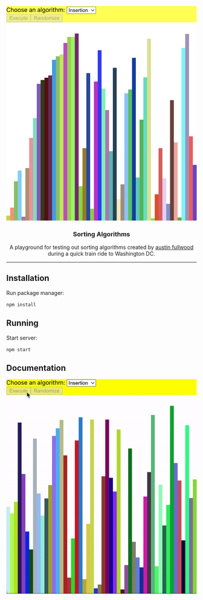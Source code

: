 <div align="center">

![](./docs/screenshot.png)

<h3>Sorting Algorithms</h3>

A playground for testing out sorting algorithms created by [austin fullwood](https://www.austinfullwood.com) during a quick train ride to Washington DC.

</div>

---

## Installation

Run package manager:
```
npm install
```

## Running

Start server:
```
npm start
```

## Documentation

<div align="center">

![](./docs/sorting.gif)

</div>
